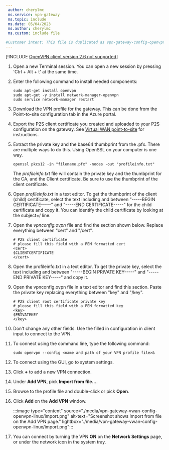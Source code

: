 ```yaml
---
 author: cherylmc
 ms.service: vpn-gateway
 ms.topic: include
 ms.date: 05/04/2023
 ms.author: cherylmc
 ms.custom: include file

#Customer intent: This file is duplicated as vpn-gateway-config-openvpn-linux.md. If the steps and screenshots in this file are updated, they need to be also updated in the other file unless specific to Virtual WAN.
---
```


[!INCLUDE [OpenVPN client version 2.6 not supported](vpn-gateway-vwan-open-vpn-client-version-unsupported.md)]

1. Open a new Terminal session. You can open a new session by pressing 'Ctrl + Alt + t' at the same time.

1. Enter the following command to install needed components:

   ```
   sudo apt-get install openvpn
   sudo apt-get -y install network-manager-openvpn
   sudo service network-manager restart
   ```
1. Download the VPN profile for the gateway. This can be done from the Point-to-site configuration tab in the Azure portal.

1. Export the P2S client certificate you created and uploaded to your P2S configuration on the gateway. See [Virtual WAN point-to-site](../articles/virtual-wan/certificates-point-to-site.md#clientexport) for instructions.

1. Extract the private key and the base64 thumbprint from the .pfx. There are multiple ways to do this. Using OpenSSL on your computer is one way.

   ```
   openssl pkcs12 -in "filename.pfx" -nodes -out "profileinfo.txt"
   ```

   The *profileinfo.txt* file will contain the private key and the thumbprint for the CA, and the Client certificate. Be sure to use the thumbprint of the client certificate.

1. Open *profileinfo.txt* in a text editor. To get the thumbprint of the client (child) certificate, select the text including and between "-----BEGIN CERTIFICATE-----" and "-----END CERTIFICATE-----" for the child certificate and copy it. You can identify the child certificate by looking at the subject=/ line.

1. Open the *vpnconfig.ovpn* file and find the section shown below. Replace everything between "cert" and "/cert".

   ```
   # P2S client certificate
   # please fill this field with a PEM formatted cert
   <cert>
   $CLIENTCERTIFICATE
   </cert>
   ```

1. Open the profileinfo.txt in a text editor. To get the private key, select the text including and between "-----BEGIN PRIVATE KEY-----" and "-----END PRIVATE KEY-----" and copy it.

1. Open the vpnconfig.ovpn file in a text editor and find this section. Paste the private key replacing everything between "key" and "/key".

   ```
   # P2S client root certificate private key
   # please fill this field with a PEM formatted key
   <key>
   $PRIVATEKEY
   </key>
   ```

1. Don't change any other fields. Use the filled in configuration in client input to connect to the VPN.

1. To connect using the command line, type the following command:
  
    ```
    sudo openvpn --config <name and path of your VPN profile file>&
    ```

1. To connect using the GUI, go to system settings.

1. Click **+** to add a new VPN connection.

1. Under **Add VPN**, pick **Import from file…**.

1. Browse to the profile file and double-click or pick **Open**.

1. Click **Add** on the **Add VPN** window.
  
   :::image type="content" source="./media/vpn-gateway-vwan-config-openvpn-linux/import.png" alt-text="Screenshot shows Import from file on the Add VPN page." lightbox="./media/vpn-gateway-vwan-config-openvpn-linux/import.png":::

1. You can connect by turning the VPN **ON** on the **Network Settings** page, or under the network icon in the system tray.
